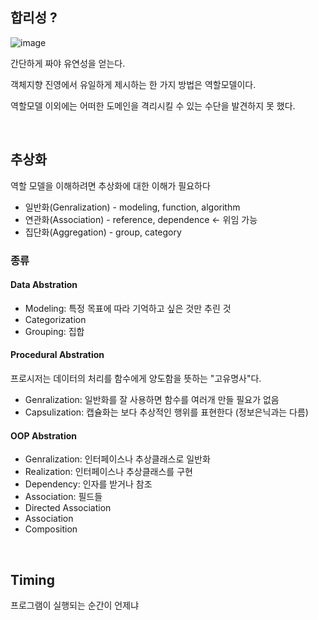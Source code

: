 ## 합리성 ?
![image](https://user-images.githubusercontent.com/60383031/204104182-a065ab80-a46c-488b-8efa-8ddebf47f2cc.png)


간단하게 짜야 유연성을 얻는다.


객체지향 진영에서 유일하게 제시하는 한 가지 방법은 역할모델이다.

역할모델 이외에는 어떠한 도메인을 격리시킬 수 있는 수단을 발견하지 못 했다.

<br>

## 추상화
역할 모델을 이해하려면 추상화에 대한 이해가 필요하다

- 일반화(Genralization) - modeling, function, algorithm
- 연관화(Association) - reference, dependence <- 위임 가능
- 집단화(Aggregation) - group, category

### 종류
#### Data Abstration
- Modeling: 특정 목표에 따라 기억하고 싶은 것만 추린 것
- Categorization
- Grouping: 집합

#### Procedural Abstration
프로시저는 데이터의 처리를 함수에게 양도함을 뜻하는 "고유명사"다.

- Genralization: 일반화를 잘 사용하면 함수를 여러개 만들 필요가 없음
- Capsulization: 캡슐화는 보다 추상적인 행위를 표현한다 (정보은닉과는 다름)

#### OOP Abstration
- Genralization: 인터페이스나 추상클래스로 일반화
- Realization: 인터페이스나 추상클래스를 구현
- Dependency: 인자를 받거나 참조
- Association: 필드들
- Directed Association
- Association
- Composition

<br>

## Timing
프로그램이 실행되는 순간이 언제냐


